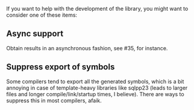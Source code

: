 If you want to help with the development of the library, you might want to
consider one of these items:

## Async support

Obtain results in an asynchronous fashion, see #35, for instance.

## Suppress export of symbols

Some compilers tend to export all the generated symbols, which is a bit annoying
in case of template-heavy libraries like sqlpp23 (leads to larger files and
longer compile/link/startup times, I believe). There are ways to suppress this
in most compilers, afaik.
